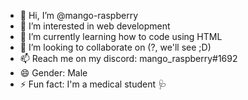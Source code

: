 - 👋 Hi, I’m @mango-raspberry
- 👀 I’m interested in web development
- 🌱 I’m currently learning how to code using HTML
- 💞️ I’m looking to collaborate on (?, we'll see ;D)
- 📫 Reach me on my discord: mango_raspberry#1692
- 😄 Gender: Male
- ⚡ Fun fact: I'm a medical student 🩺

<!---
mango-raspberry/mango-raspberry is a ✨ special ✨ repository because its `README.md` (this file) appears on your GitHub profile.
You can click the Preview link to take a look at your changes.
--->

